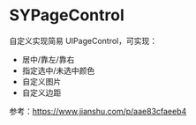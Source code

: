# SYPageControl
自定义实现简易 UIPageControl，可实现：
- 居中/靠左/靠右
- 指定选中/未选中颜色
- 自定义图片
- 自定义边距

参考：https://www.jianshu.com/p/aae83cfaeeb4
